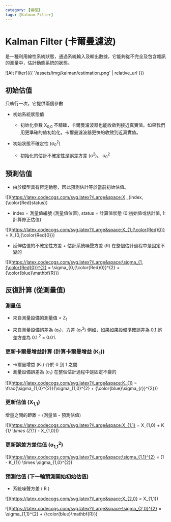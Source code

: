```yaml
---
category: [編程]
tags: [Kalman Filter]
---
```


# Kalman Filter (卡爾曼濾波)

是一種利用線性系統狀態，通過系統輸入及輸出數據，它能夠從不完全及包含雜訊的測量中，估計動態系統的狀態。

![Alt Filter]({{ '/assets/img/kalman/estimation.png' | relative_url }})

## 初始估值

只執行一次，它提供兩個參數
	
- 初始系統狀態值
	- 初始化參數 X<sub>0,0</sub> 不精確，卡爾曼濾波器也能收斂到接近真實值。如果我們用更準確的值初始化，卡爾曼濾波器更快的收斂到近真實值。

- 初始狀態不確定性 (σ<sub>0</sub><sup>2</sup>)
	- 初始化的估計不確定性是誤差方差 (σ<sup>2</sup>)。  σ<sub>0</sub><sup>2</sup>
	
## 預測估值

 - 由於模型具有恆定動態，因此預測估計等於當前初始估值。
 
![](https://latex.codecogs.com/svg.latex?\Large&space;X _{index, {\color{Red}status})

 - index = 測量值編號 (測量值位置), status = 計算值狀態 (0:初始值或估計值, 1:計算修正估值)
 
![](https://latex.codecogs.com/svg.latex?\Large&space;X_{1,{\color{Red}0}} = X_{0,{\color{Red}0}})
	 
 - 延伸估值的不確定性方差 + 估計系統噪聲方差 (R) 在整個估計過程中是固定不變的

![](https://latex.codecogs.com/svg.latex?\Large&space;\sigma_{1,{\color{Red}0}}^{2} = \sigma_{0,{\color{Red}0}}^{2} + {\color{blue}\mathbf{R}})
	 
## 反復計算 (從測量值)

### 測量值

 - 來自測量設備的測量值 = Z<sub>1</sub>

 - 來自測量設備誤差為 (σ<sub>r</sub>)，方差 (σ<sub>r</sub><sup>2</sup>) 例如，如果如果設備準確誤差為 0.1 誤差方差為 0.1 <sup>2</sup> = 0.01.
	
### 更新卡爾曼增益計算 (計算卡爾曼增益 (K<sub>1</sub>))

 - 卡爾曼增益 (K<sub>1</sub>) 介於 0 到 1 之間	
 - 測量設備誤差為 (σ<sub>r</sub>) 在整個估計過程中是固定不變的

![](https://latex.codecogs.com/svg.latex?\Large&space;K_{1} = \frac{\sigma_{1,0}^{2}}{\sigma_{1,0}^{2} + {\color{blue}\sigma_{r}}^{2}})

### 更新估值 (X<sub>1,1</sub>)

增量之間的距離 = (測量值 - 預測估值)

![](https://latex.codecogs.com/svg.latex?\Large&space;X_{1,1} = X_{1,0} + K _{1} \times (Z_{1} - X_{1,0}))
   
   
### 更新誤差方差估值 (σ<sub>1,1</sub><sup>2</sup>)  

![](https://latex.codecogs.com/svg.latex?\Large&space;\sigma_{1,1}^{2} = (1 - K_{1}) \times \sigma_{1,0}^{2})
   
  
	 
### 預測估值 (下一輪預測開始初始估值)

- 系統噪聲方差 ( R )

![](https://latex.codecogs.com/svg.latex?\Large&space;X_{2,0} = X_{1,1})


![](https://latex.codecogs.com/svg.latex?\Large&space;\sigma_{2,0}^{2} = \sigma_{1,1}^{2} + {\color{blue}\mathbf{R}})


